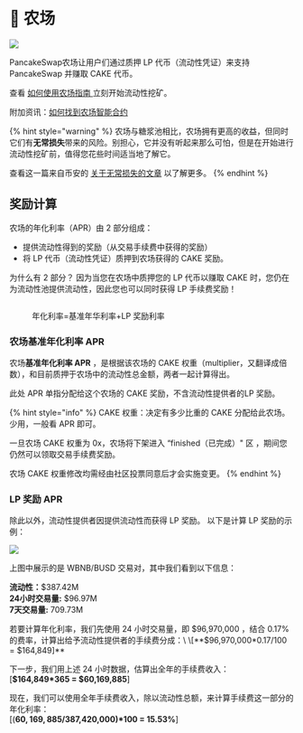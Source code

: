# 🚜 农场

![](https://gblobscdn.gitbook.com/assets%2F-MHREX7DHcljbY5IkjgJ%2F-McQraJG25bEh9ufOHLT%2F-McS-Rk4u3IqogZhr2N2%2Fdocs%20masthead%20\(1\).png?alt=media\&token=0124644e-2c34-492d-bd66-2710c4dd8869)

PancakeSwap农场让用户们通过质押 LP 代币（流动性凭证）来支持 PancakeSwap 并赚取 CAKE 代币。

查看 [如何使用农场指南 ](yield-farming/ru-he-shi-yong-nong-chang.md)立刻开始流动性挖矿。

附加资讯：[如何找到农场智能合约](https://docs.pancakeswap.finance/products/yield-farming)

{% hint style="warning" %}
农场与糖浆池相比，农场拥有更高的收益，但同时它们有**无常损失**带来的风险。别担心，它并没有听起来那么可怕，但是在开始进行流动性挖矿前，值得您花些时间适当地了解它。

查看这一篇来自币安的 [关于无常损失的文章](https://academy.binance.com/en/articles/impermanent-loss-explained) 以了解更多。
{% endhint %}

## 奖励计算

农场的年化利率（APR）由 2 部分组成：

* 提供流动性得到的奖励（从交易手续费中获得的奖励）
* 将 LP 代币（流动性凭证）质押到农场获得的 CAKE 奖励。

为什么有 2 部分？ 因为当您在农场中质押您的 LP 代币以赚取 CAKE 时，您仍在为流动性池提供流动性，因此您也可以同时获得 LP 手续费奖励！

<figure><img src="../.gitbook/assets/APR解释 (1).png" alt=""><figcaption><p>年化利率=基准年华利率+LP 奖励利率</p></figcaption></figure>

### 农场基准年化利率 APR

农场**基准年化利率 APR** ，是根据该农场的 CAKE 权重（multiplier，又翻译成倍数），和目前质押于农场中的流动性总金额，两者一起计算得出。

此处 APR 单指分配给这个农场的 CAKE 奖励，不含流动性提供者的LP 奖励。

{% hint style="info" %}
CAKE 权重：决定有多少比重的 CAKE 分配给此农场。少用，一般看 APR 即可。

一旦农场 CAKE 权重为 0x，农场将下架进入 “finished（已完成）" 区 ，期间您仍然可以领取交易手续费奖励。

农场 CAKE 权重修改均需经由社区投票同意后才会实施变更。
{% endhint %}

### LP 奖励 APR

除此以外，流动性提供者因提供流动性而获得 LP 奖励。 以下是计算 LP 奖励的示例：

![](https://lh4.googleusercontent.com/rJswz2qvCNTcODcClHxqlLpanSLsfbGtVw75MMPicBN1iKTKCuEYlPuoFAqskoy24DB9JBmATWb8dk3WmY1\_BFDZoS94sWTBZhZrcnG711rC8ltDXPR3gdl8D50eWq\_cfiBriKcl)

上图中展示的是 WBNB/BUSD 交易对，其中我们看到以下信息：

**流动性：**$387.42M\
**24小时交易量:** $96.97M\
**7天交易量:** 709.73M

若要计算年化利率，我们先使用 24 小时交易量，即 $96,970,000 ，结合 0.17% 的费率，计算出给予流动性提供者的手续费分成：\
\[**$96,970,000\*0.17/100 = $164,849]**

下一步，我们用上述 24 小时数据，估算出全年的手续费收入： \
\[**$164,849\*365 = $60,169,885**]

现在，我们可以使用全年手续费收入，除以流动性总额，来计算手续费这一部分的年化利率：\
\[(**$60,169,885/$387,420,000)\*100 = 15.53%**]

